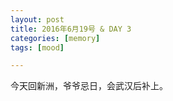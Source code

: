 ```yaml
---
layout: post
title: 2016年6月19号 & DAY 3
categories: [memory]
tags: [mood]

---
```

今天回新洲，爷爷忌日，会武汉后补上。
